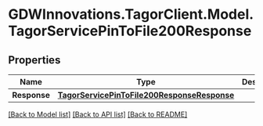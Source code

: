 # GDWInnovations.TagorClient.Model.TagorServicePinToFile200Response

## Properties

Name | Type | Description | Notes
------------ | ------------- | ------------- | -------------
**Response** | [**TagorServicePinToFile200ResponseResponse**](TagorServicePinToFile200ResponseResponse.md) |  | [optional] 

[[Back to Model list]](../README.md#documentation-for-models) [[Back to API list]](../README.md#documentation-for-api-endpoints) [[Back to README]](../README.md)


